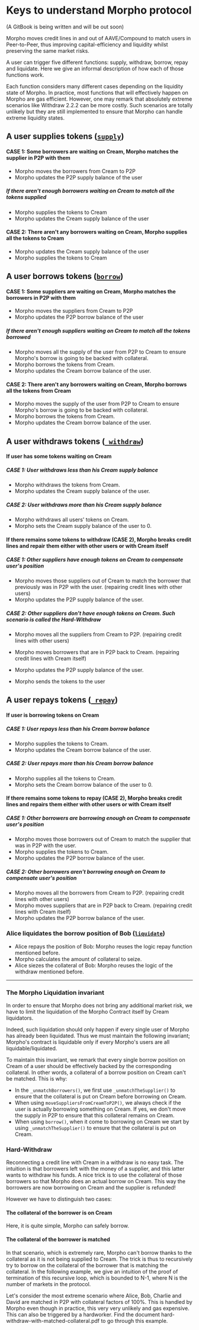 # Keys to understand Morpho protocol

(A GitBook is being written and will be out soon)

Morpho moves credit lines in and out of AAVE/Compound to match users in Peer-to-Peer, thus improving capital-efficiency and liquidity whilst preserving the same market risks.

A user can trigger five different functions: supply, withdraw, borrow, repay and liquidate. Here we give an informal description of how each of those functions work.

Each function considers many different cases depending on the liquidity state of Morpho. In practice, most functions that will effectively happen on Morpho are gas efficient. However, one may remark that absolutely extreme scenarios like Withdraw 2.2.2 can be more costly. Such scenarios are totally unlikely but they are still implemented to ensure that Morpho can handle extreme liquidity states.

## A user supplies tokens ([`supply`](https://github.com/morpho-labs/morpho-contracts/blob/b4b8ddd4fcebf3a4d497a5518d8155514040a3dc/contracts/CreamPositionsManager.sol#L210))

#### CASE 1: Some borrowers are waiting on Cream, Morpho matches the supplier in P2P with them

- Morpho moves the borrowers from Cream to P2P
- Morpho updates the P2P supply balance of the user

##### If there aren't enough borrowers waiting on Cream to match all the tokens supplied

- Morpho supplies the tokens to Cream
- Morpho updates the Cream supply balance of the user

#### CASE 2: There aren't any borrowers waiting on Cream, Morpho supplies all the tokens to Cream

- Morpho updates the Cream supply balance of the user
- Morpho supplies the tokens to Cream

## A user borrows tokens ([`borrow`](https://github.com/morpho-labs/morpho-contracts/blob/b4b8ddd4fcebf3a4d497a5518d8155514040a3dc/contracts/CreamPositionsManager.sol#L251))

#### CASE 1: Some suppliers are waiting on Cream, Morpho matches the borrowers in P2P with them

- Morpho moves the suppliers from Cream to P2P
- Morpho updates the P2P borrow balance of the user

##### If there aren't enough suppliers waiting on Cream to match all the tokens borrowed

- Morpho moves all the supply of the user from P2P to Cream to ensure Morpho's borrow is going to be backed with collateral.
- Morpho borrows the tokens from Cream.
- Morpho updates the Cream borrow balance of the user.

#### CASE 2: There aren't any borrowers waiting on Cream, Morpho borrows all the tokens from Cream

- Morpho moves the supply of the user from P2P to Cream to ensure Morpho's borrow is going to be backed with collateral.
- Morpho borrows the tokens from Cream.
- Morpho updates the Cream borrow balance of the user.

## A user withdraws tokens ([`_withdraw`](https://github.com/morpho-labs/morpho-contracts/blob/b4b8ddd4fcebf3a4d497a5518d8155514040a3dc/contracts/CreamPositionsManager.sol#L462))

#### If user has some tokens waiting on Cream

##### CASE 1: User withdraws less than his Cream supply balance

- Morpho withdraws the tokens from Cream.
- Morpho updates the Cream supply balance of the user.

##### CASE 2: User withdraws more than his Cream supply balance

- Morpho withdraws all users' tokens on Cream.
- Morpho sets the Cream supply balance of the user to 0.

#### If there remains some tokens to withdraw (CASE 2), Morpho breaks credit lines and repair them either with other users or with Cream itself

##### CASE 1: Other suppliers have enough tokens on Cream to compensate user's position

- Morpho moves those suppliers out of Cream to match the borrower that previously was in P2P with the user. (repairing credit lines with other users)
- Morpho updates the P2P supply balance of the user.

##### CASE 2: Other suppliers don't have enough tokens on Cream. Such scenario is called the Hard-Withdraw

- Morpho moves all the suppliers from Cream to P2P. (repairing credit lines with other users)
- Morpho moves borrowers that are in P2P back to Cream. (repairing credit lines with Cream itself)
- Morpho updates the P2P supply balance of the user.

- Morpho sends the tokens to the user

## A user repays tokens ([`_repay`](https://github.com/morpho-labs/morpho-contracts/blob/b4b8ddd4fcebf3a4d497a5518d8155514040a3dc/contracts/CreamPositionsManager.sol#L393))

#### If user is borrowing tokens on Cream

##### CASE 1: User repays less than his Cream borrow balance

- Morpho supplies the tokens to Cream.
- Morpho updates the Cream borrow balance of the user.

##### CASE 2: User repays more than his Cream borrow balance

- Morpho supplies all the tokens to Cream.
- Morpho sets the Cream borrow balance of the user to 0.

#### If there remains some tokens to repay (CASE 2), Morpho breaks credit lines and repairs them either with other users or with Cream itself

##### CASE 1: Other borrowers are borrowing enough on Cream to compensate user's position

- Morpho moves those borrowers out of Cream to match the supplier that was in P2P with the user.
- Morpho supplies the tokens to Cream.
- Morpho updates the P2P borrow balance of the user.

##### CASE 2: Other borrowers aren't borrowing enough on Cream to compensate user's position

- Morpho moves all the borrowers from Cream to P2P. (repairing credit lines with other users)
- Morpho moves suppliers that are in P2P back to Cream. (repairing credit lines with Cream itself)
- Morpho updates the P2P borrow balance of the user.

### Alice liquidates the borrow position of Bob ([`liquidate`](https://github.com/morpho-labs/morpho-contracts/blob/b4b8ddd4fcebf3a4d497a5518d8155514040a3dc/contracts/CreamPositionsManager.sol#L323))

- Alice repays the position of Bob: Morpho reuses the logic repay function mentioned before.
- Morpho calculates the amount of collateral to seize.
- Alice siezes the collateral of Bob: Morpho reuses the logic of the withdraw mentioned before.

---

### The Morpho Liquidation invariant

In order to ensure that Morpho does not bring any additional market risk, we have to limit the liquidation of the Morpho Contract itself by Cream liquidators.

Indeed, such liquidation should only happen if every single user of Morpho has already been liquidated. Thus we must maintain the following invariant; Morpho's contract is liquidable only if every Morpho's users are all liquidable/liquidated.

To maintain this invariant, we remark that every single borrow position on Cream of a user should be effectively backed by the corresponding collateral. In other words, a collateral of a borrow position on Cream can't be matched. This is why:

- In the `_unmatchBorrowers()`, we first use `_unmatchTheSupplier()` to ensure that the collateral is put on Cream before borrowing on Cream.
- When using `moveSuppliersFromCreamToP2P()`, we always check if the user is actually borrowing something on Cream. If yes, we don't move the supply in P2P to ensure that this collateral remains on Cream.
- When using `borrow()`, when it come to borrowing on Cream we start by using `_unmatchTheSupplier()` to ensure that the collateral is put on Cream.

### Hard-Withdraw

Reconnecting a credit line with Cream in a withdraw is no easy task. The intuition is that borrowers left with the money of a supplier, and this latter wants to withdraw his funds. A nice trick is to use the collateral of those borrowers so that Morpho does an actual borrow on Cream. This way the borrowers are now borrowing on Cream and the supplier is refunded!

However we have to distinguish two cases:

#### The collateral of the borrower is on Cream

Here, it is quite simple, Morpho can safely borrow.

#### The collateral of the borrower is matched

In that scenario, which is extremely rare, Morpho can't borrow thanks to the collateral as it is not being supplied to Cream. The trick is thus to recursively try to borrow on the collateral of the borrower that is matching the collateral. In the following example, we give an intuition of the proof of termination of this recursive loop, which is bounded to N-1, where N is the number of markets in the protocol.

Let's consider the most extreme scenario where Alice, Bob, Charlie and David are matched in P2P with collateral factors of 100%. This is handled by Morpho even though in practice, this very very unlikely and gas expensive. This can also be triggered by a hardworker. Find the document hard-withdraw-with-matched-collateral.pdf to go through this example.
